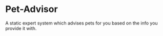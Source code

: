 # Pet-Advisor

A static expert system which advises pets for you based on the info you provide it with.
